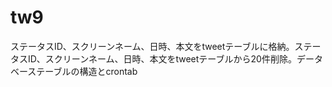 tw9
===

ステータスID、スクリーンネーム、日時、本文をtweetテーブルに格納。ステータスID、スクリーンネーム、日時、本文をtweetテーブルから20件削除。データベーステーブルの構造とcrontab
